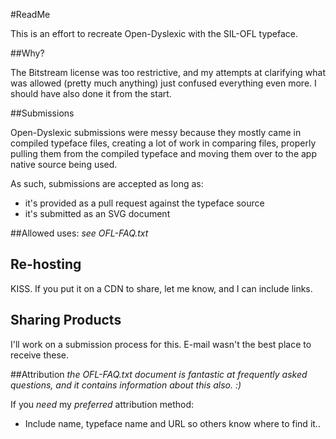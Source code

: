 ﻿﻿#ReadMeThis is an effort to recreate Open-Dyslexic with the SIL-OFL typeface.##Why?The Bitstream license was too restrictive, and my attempts at clarifying what was allowed (pretty much anything) just confused everything even  more. I should have also done it from the start. ##SubmissionsOpen-Dyslexic submissions were messy because they mostly came in compiled typeface files, creating a lot of work in comparing files, properly pulling them from the compiled typeface and moving them over to the app native source being used.As such, submissions are accepted as long as:* it's provided as a pull request against  the typeface source* it's submitted as an SVG document##Allowed uses:_see OFL-FAQ.txt_ ## Re-hostingKISS. If you put it on a CDN to share, let me know, and I can include links.## Sharing ProductsI'll work on a submission process for this. E-mail wasn't the best place to receive these.##Attribution_the OFL-FAQ.txt document is fantastic at frequently asked questions, and it contains information about this also. :)_If you _need_  my *preferred* attribution method:  * Include name, typeface name and URL so others know where to find it..